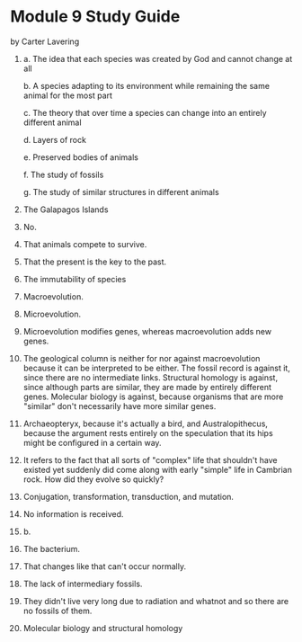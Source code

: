 # Module 9 Study Guide

by Carter Lavering

1.  a. The idea that each species was created by God and cannot change at all

    b. A species adapting to its environment while remaining the same animal for the most part

    c. The theory that over time a species can change into an entirely different animal

    d. Layers of rock

    e. Preserved bodies of animals

    f. The study of fossils

    g. The study of similar structures in different animals

2. The Galapagos Islands
3. No.
4. That animals compete to survive.
5. That the present is the key to the past.
6. The immutability of species
7. Macroevolution.
8. Microevolution.
9. Microevolution modifies genes, whereas macroevolution adds new genes.
10. The geological column is neither for nor against macroevolution because it can be interpreted to be either. The fossil record is against it, since there are no intermediate links. Structural homology is against, since although parts are similar, they are made by entirely different genes. Molecular biology is against, because organisms that are more "similar" don't necessarily have more similar genes.
11. Archaeopteryx, because it's actually a bird, and Australopithecus, because the argument rests entirely on the speculation that its hips might be configured in a certain way.
12. It refers to the fact that all sorts of "complex" life that shouldn't have existed yet suddenly did come along with early "simple" life in Cambrian rock. How did they evolve so quickly?
13. Conjugation, transformation, transduction, and mutation.
14. No information is received.
15. b.
16. The bacterium.
17. That changes like that can't occur normally.
18. The lack of intermediary fossils.
19. They didn't live very long due to radiation and whatnot and so there are no fossils of them.
20. Molecular biology and structural homology
